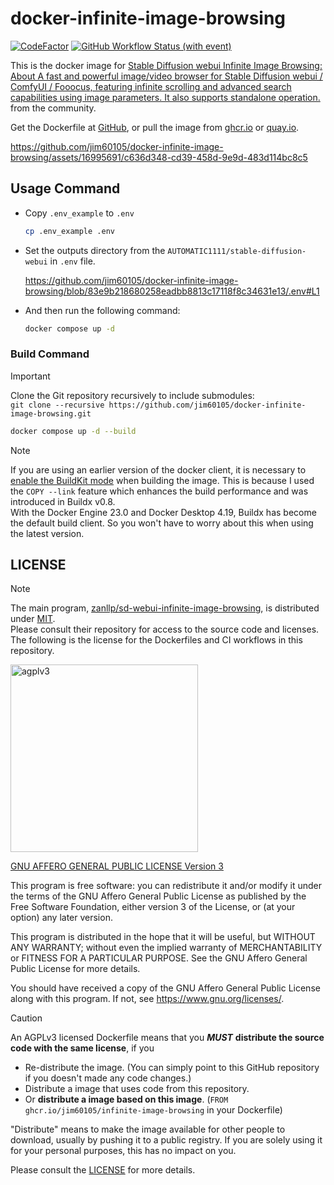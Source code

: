 # docker-infinite-image-browsing

[![CodeFactor](https://www.codefactor.io/repository/github/jim60105/docker-infinite-image-browsing/badge?style=for-the-badge)](https://www.codefactor.io/repository/github/jim60105/docker-infinite-image-browsing) [![GitHub Workflow Status (with event)](https://img.shields.io/github/actions/workflow/status/jim60105/docker-infinite-image-browsing/scan.yml?label=IMAGE%20SCAN&style=for-the-badge)](https://github.com/jim60105/docker-infinite-image-browsing/actions/workflows/scan.yml)

This is the docker image for [Stable Diffusion webui Infinite Image Browsing: About A fast and powerful image/video browser for Stable Diffusion webui / ComfyUI / Fooocus, featuring infinite scrolling and advanced search capabilities using image parameters. It also supports standalone operation.](https://github.com/zanllp/sd-webui-infinite-image-browsing) from the community.

Get the Dockerfile at [GitHub](https://github.com/jim60105/docker-infinite-image-browsing), or pull the image from [ghcr.io](https://ghcr.io/jim60105/infinite-image-browsing) or [quay.io](https://quay.io/repository/jim60105/infinite-image-browsing?tab=tags).

https://github.com/jim60105/docker-infinite-image-browsing/assets/16995691/c636d348-cd39-458d-9e9d-483d114bc8c5

## Usage Command

- Copy `.env_example` to `.env`

  ```bash
  cp .env_example .env
  ```

- Set the outputs directory from the `AUTOMATIC1111/stable-diffusion-webui` in `.env` file.

  https://github.com/jim60105/docker-infinite-image-browsing/blob/83e9b218680258eadbb8813c17118f8c34631e13/.env#L1

- And then run the following command:

  ```bash
  docker compose up -d
  ```

### Build Command

> [!IMPORTANT]  
> Clone the Git repository recursively to include submodules:  
> `git clone --recursive https://github.com/jim60105/docker-infinite-image-browsing.git`

```bash
docker compose up -d --build
```

> [!NOTE]  
> If you are using an earlier version of the docker client, it is necessary to [enable the BuildKit mode](https://docs.docker.com/build/buildkit/#getting-started) when building the image. This is because I used the `COPY --link` feature which enhances the build performance and was introduced in Buildx v0.8.  
> With the Docker Engine 23.0 and Docker Desktop 4.19, Buildx has become the default build client. So you won't have to worry about this when using the latest version.

## LICENSE

> [!NOTE]  
> The main program, [zanllp/sd-webui-infinite-image-browsing](https://github.com/zanllp/sd-webui-infinite-image-browsing), is distributed under [MIT](https://github.com/zanllp/sd-webui-infinite-image-browsing/blob/main/LICENSE).  
> Please consult their repository for access to the source code and licenses.  
> The following is the license for the Dockerfiles and CI workflows in this repository.

<img src="https://github.com/jim60105/docker-infinite-image-browsing/assets/16995691/5f5ec9d1-3bb1-4b4b-bef7-77c5a33a0bb0" alt="agplv3" width="300" />

[GNU AFFERO GENERAL PUBLIC LICENSE Version 3](/LICENSE)

This program is free software: you can redistribute it and/or modify it under the terms of the GNU Affero General Public License as published by the Free Software Foundation, either version 3 of the License, or (at your option) any later version.

This program is distributed in the hope that it will be useful, but WITHOUT ANY WARRANTY; without even the implied warranty of MERCHANTABILITY or FITNESS FOR A PARTICULAR PURPOSE. See the GNU Affero General Public License for more details.

You should have received a copy of the GNU Affero General Public License along with this program. If not, see <https://www.gnu.org/licenses/>.

> [!CAUTION]  
> An AGPLv3 licensed Dockerfile means that you ***MUST*** **distribute the source code with the same license**, if you
>
> - Re-distribute the image. (You can simply point to this GitHub repository if you doesn't made any code changes.)
> - Distribute a image that uses code from this repository.
> - Or **distribute a image based on this image**. (`FROM ghcr.io/jim60105/infinite-image-browsing` in your Dockerfile)
>
> "Distribute" means to make the image available for other people to download, usually by pushing it to a public registry. If you are solely using it for your personal purposes, this has no impact on you.
>
> Please consult the [LICENSE](LICENSE) for more details.
